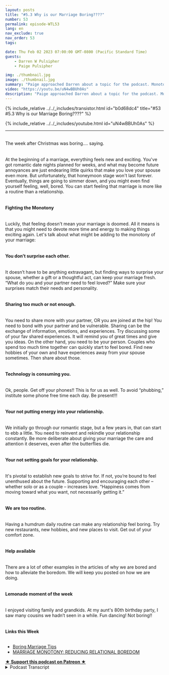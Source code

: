 ```yaml
---
layout: posts
title: "#5.3 Why is our Marriage Boring????"
number: 53
permalink: episode-WTL53
lang: en
nav_exclude: true
nav_order: 53
tags:

date: Thu Feb 02 2023 07:00:00 GMT-0800 (Pacific Standard Time)
guests:
    - Darren W Pulsipher
    - Paige Pulsipher

img: ./thumbnail.jpg
image: ./thumbnail.jpg
summary: "Paige approached Darren about a topic for the podcast. Monotony in marriage. He was a little shocked. Is our marriage boring? Is it too monotonous? Where has the excitement and fun gone??"
video: "https://youtu.be/uN4wBBUh0As"
description: "Paige approached Darren about a topic for the podcast. Monotony in marriage. He was a little shocked. Is our marriage boring? Is it too monotonous? Where has the excitement and fun gone??"
---
```


<div>
{% include_relative ../../_includes/transistor.html id="b0d68dc4" title="#53 #5.3 Why is our Marriage Boring????" %}

{% include_relative ../../_includes/youtube.html id="uN4wBBUh0As" %}
</div>

---

<html><head></head><body><div><br>The week after Christmas was boring…. saying.<br><br></div><div><br>At the beginning of a marriage, everything feels new and exciting. You've got romantic date nights planned for weeks, and what may become future annoyances are just endearing little quirks that make you love your spouse even more. But unfortunately, that honeymoon stage won't last forever. Eventually, things are going to simmer down, and you might even find yourself feeling, well, bored. You can start feeling that marriage is more like a routine than a relationship.<br><br></div><div><strong><br>Fighting the Monotony<br></strong><br></div><div><br>Luckily, that feeling doesn't mean your marriage is doomed. All it means is that you might need to devote more time and energy to making things exciting again. Let's talk about what might be adding to the monotony of your marriage:<br><br></div><div><strong><br>You don’t surprise each other.<br></strong><br></div><div><br>It doesn’t have to be anything extravagant, but finding ways to surprise your spouse, whether a gift or a thoughtful act, can keep your marriage fresh. “What do you and your partner need to feel loved?” Make sure your surprises match their needs and personality.<br><br></div><div><strong><br>Sharing too much or not enough.<br></strong><br></div><div><br>You need to share more with your partner, OR you are joined at the hip! You need to bond with your partner and be vulnerable. Sharing can be the exchange of information, emotions, and experiences. Try discussing some of your fav shared experiences. It will remind you of great times and give you ideas. On the other hand, you need to be your person. Couples who spend too much time together can quickly start to feel bored. Find new hobbies of your own and have experiences away from your spouse sometimes. Then share about those.<br><br></div><div><strong><br>Technology is consuming you.<br></strong><br></div><div><br>Ok, people. Get off your phones!! This is for us as well. To avoid “phubbing,” institute some phone free time each day. Be present!!!<br><br></div><div><strong><br>Your not putting energy into your relationship.<br></strong><br></div><div><br>We initially go through our romantic stage, but a few years in, that can start to ebb a little. You need to reinvent and rekindle your relationship constantly. Be more deliberate about giving your marriage the care and attention it deserves, even after the butterflies die.<br><br></div><div><strong><br>Your not setting goals for your relationship.<br></strong><br></div><div><br>It's pivotal to establish new goals to strive for. If not, you’re bound to feel unenthused about the future. Supporting and encouraging each other – whether solo or as a couple – increases love. “Happiness comes from moving toward what you want, not necessarily getting it.”<br><br></div><div><strong><br>We are too routine.<br></strong><br></div><div><br>Having a humdrum daily routine can make any relationship feel boring. Try new restaurants, new hobbies, and new places to visit. Get out of your comfort zone.<br><br></div><div><strong><br>Help available<br></strong><br></div><div><br>There are a lot of other examples in the articles of why we are bored and how to alleviate the boredom. We will keep you posted on how we are doing.<br><br></div><div><strong><br>Lemonade moment of the week<br></strong><br></div><div><br>I enjoyed visiting family and grandkids. At my aunt's 80th birthday party, I saw many cousins we hadn’t seen in a while. Fun dancing! Not boring!!<br><br></div><div><strong><br>Links this Week<br></strong><br></div><ul><li><a href="https://bestlifeonline.com/boring-marriage-tips/">Boring Marriage Tips</a></li><li><a href="https://www.startmarriageright.com/2016/03/marriage-monontony-reducing-relational-boredom">MARRIAGE MONOTONY: REDUCING RELATIONAL BOREDOM</a></li></ul>
<strong>
  <a href="https://www.patreon.com/wheresthelemonade" target="_donate" rel="payment" title="★ Support this podcast on Patreon ★">★ Support this podcast on Patreon ★</a>
</strong></body></html>

<details>
<summary> Podcast Transcript </summary>

<p>﻿1</p>
<p>Okay, So when was this?</p>
<p>A couple of weeks ago.</p>
<p>You approached me about a topicfor the podcastthat was basically monotonyin our marriage.</p>
<p>It's specifically in our marriage.</p>
<p>Well, we were talking aboutwhat we were going to discussin our next podcast,and you were like, Paige,do some research since I am the researchdepartment of Worst Lemonade.</p>
<p>Yes, you are.</p>
<p>And I startjust like looking for ideas online.</p>
<p>I didn't know how I came across it,but also I was like,</p>
<p>I've got it, I've got the topic.</p>
<p>And there was like, Oh, what?</p>
<p>And I said, Monotony in marriage.</p>
<p>And he's like, Oh, really?</p>
<p>I said, Yes, let's discuss.</p>
<p>It's a thing.</p>
<p>It's a thing for us.</p>
<p>It's a thing.</p>
<p>I think for some of us more than others.</p>
<p>So I think this came off of thiswas about two weeksafter our horrendous week after Christmaswhen all the kids were gone.</p>
<p>And Sam was working and we just satand binge watched e.R. E.R.</p>
<p>We got through five seasons in a week.</p>
<p>It was pathetic. I guess four seasons.</p>
<p>It was only four seasons,but it was pretty pathetic,and it didn't make me feel good.</p>
<p>You know?</p>
<p>Yeah, it it didn't.</p>
<p>I felt weird.</p>
<p>And then afterwards, you were like,</p>
<p>We're kind of stuck in a rut.</p>
<p>And we've had episodesabout getting stuck in a rut before.</p>
<p>We haveyou can go back and listen to those two.</p>
<p>But it's just becausewe're doing the same thing over and over.</p>
<p>That monotony. Yes.</p>
<p>So the research department,which always does such a good job for.</p>
<p>She does a great job.</p>
<p>Check out our blog where you can see thelinks to the articles that she research.</p>
<p>Yes, I always,you know, find some some peoplethat know what they're talking about.</p>
<p>Or where we make fun of what.</p>
<p>Or we make fun of what they talk about.</p>
<p>Yes. Sorry about that.</p>
<p>But yeah, I found some articlesand it does it about, you know, monotony,not monogamy.</p>
<p>Monotony.</p>
<p>Well, I thought we should name the episode</p>
<p>Monotony and monogamy.</p>
<p>But then some of you might thinkthis is a different kind of episode.</p>
<p>That's not what we're talking about.</p>
<p>Just boredom staleness, right?</p>
<p>Well, it wasn't like thatthe first year of our marriage,or maybe even the first threeor four years of our marriage.</p>
<p>That's the thing.</p>
<p>So in these articles, it would say,like in the beginning of your marriage,like everything, it feels new and excitingand you'reyou've got romantic date plannedand you leave notes for each other and,you know, and everything that they dois cue all their little quirks.</p>
<p>They're so cute and endearing.</p>
<p>And then and then what?</p>
<p>And then that honeymoon stagedoes not last forever.</p>
<p>No, it does it.</p>
<p>All right.</p>
<p>So I have a question on that.</p>
<p>If I left you a note every single time</p>
<p>I left for workon a business trip,would that get monotonous as well?</p>
<p>I don't think so. You should try it. Okay.</p>
<p>I you.</p>
<p>There have been notesthat you have left for me years ago.</p>
<p>I know they're still. They're still up.</p>
<p>I know the notes are still.</p>
<p>He had sticky notes that he put.</p>
<p>Like I would open up my cupboard to get,you know, like my clothes and it's,you know, there's a sticky note.</p>
<p>I love you and my makeup and it's like,</p>
<p>I can't wait to see you again.</p>
<p>Like, I don't need to create new onesbecause they're already up.</p>
<p>Maybe you just write ditto on them.</p>
<p>Maybe I'll do that.</p>
<p>And they just keep putting like a hashmark by it.</p>
<p>Thinking of you again.</p>
<p>But you know, it doesn't last foreverand things are going to simmer downand you might find yourself feeling boredand and maybe your your relationshipfeels more like a routinethan a relationship.</p>
<p>And I think that happens to a lot.</p>
<p>I think that happens to a lot of people.</p>
<p>Right.</p>
<p>We're now just in a routine.</p>
<p>We're not in a relationshipor we're in a relationship.</p>
<p>We're in we're we're in a routine.</p>
<p>We're in a we're yes,we're in a relationship.</p>
<p>B, Is that a word?</p>
<p>Yeah. Relationship routine.</p>
<p>Yeah.</p>
<p>Well, I mean, that's so key to the wholebecause that bringscomfort and reliability.</p>
<p>But you say you need tomix it up every once in a while.</p>
<p>Yeah. I mean, I'll. Okay. I'll say.</p>
<p>You mean that your marriage is doomedif you fallen into this?</p>
<p>No, not at all.</p>
<p>Not at all.</p>
<p>No, it doesn'tmean your marriage is doomed.</p>
<p>But if both of you are happy with yourrelationship routine, thenstop listening to this episode Right now.</p>
<p>Does that meanwe can't finish the whole series of e Rbecause we're halfway through now?</p>
<p>I'm just saying, if you're bothif you're like, Hey, this is great,this is comfortable, This is exactly where</p>
<p>I want our relationship to be.</p>
<p>That's okay.</p>
<p>If you're bothif you both feel that way, that's great.</p>
<p>But the two people in our relationshipmight not feel so.</p>
<p>Yes, that's true.</p>
<p>But I don't know.</p>
<p>There is something to</p>
<p>I know when we go to bed, we'regoing to watch an episode or two of you.</p>
<p>Okay. Now,</p>
<p>I do have to say I look forward to that.</p>
<p>Like sometimes I'm like,okay, is it time to say prayer?</p>
<p>Is it time to go to bed?</p>
<p>Just because I got to knowwhat happens in ur next?</p>
<p>No, I mean, I look forward to that.</p>
<p>I don't think there's anything wrongwith some routines in a relationship.</p>
<p>There's no. Change.</p>
<p>But what you're saying is if it's the sameevery single day, all the time,that sparkis kind of slowly fading away. Yes.</p>
<p>When it's just like,wake up, you know, do the same thing,go to bed, wake up,like when there's just nothing different.</p>
<p>I think that you start to lose some spark,that's all.</p>
<p>You know what?</p>
<p>I'll start leaving my socks on the floor.</p>
<p>That's so. Sweet.</p>
<p>I haven't done it for yearnow, so maybe I should start.</p>
<p>It'll take me back to our first yearmarriage, you know?</p>
<p>See, I'm trying. You're very thoughtful.</p>
<p>That maybe that could bemy Valentine's Day present.</p>
<p>Maybe that's what I do for about six.</p>
<p>Oh, I can't wait. Is so exciting.</p>
<p>No, I know what you.</p>
<p>I know where you come from.</p>
<p>There's some excitementwhen you're first marriedbecause you're still learning a lotabout each other.</p>
<p>You're still. Yes.</p>
<p>You're still in the throes.</p>
<p>Like an onionthat you keep peeling back. Right.</p>
<p>So we're at the core of the onionand there's nothing left.</p>
<p>And we're justwe just got tears now from that onion.</p>
<p>No, you know,that we're actually pretty good atwe were pretty good at mixing things up.</p>
<p>But that week after Christmas.</p>
<p>Week after Christmas, yeah, that.</p>
<p>Was roughthat we were not mixing anything up.</p>
<p>It was also it was terrible weather.</p>
<p>You didn't feel like connecting with workand it just.</p>
<p>Yeah.</p>
<p>Yeah. Well, I was on the beach.</p>
<p>Yes, you are.</p>
<p>Vacation.</p>
<p>Okay, so now, now we've set the stagefor how boring our marriage is.</p>
<p>We can't even tell you our normal routine.</p>
<p>What's our normal routine? Well, I'm home.</p>
<p>I'm home almost every day now because ofof work on travel restrictions still.</p>
<p>So I'm home every day.</p>
<p>So I wake up,</p>
<p>I come into my office and work.</p>
<p>We have lunch together most of most daily.</p>
<p>Yeah. And then we have dinner and then.</p>
<p>Wow, it's a pretty boring lifenow. It's not that boring, but</p>
<p>I like the advice that they gave here,which.</p>
<p>Which is interesting advice.</p>
<p>So you can take kind of a little notefor yourself.</p>
<p>How do you fit into the boringcategory or not?</p>
<p>How does that sound?</p>
<p>Yeah, so if you do feel like you'rein this boring rut,like Darren said,your marriage is not doomed,but it means you might need to devotea bit more time and energy to make thingsexciting again. And, you know what?</p>
<p>Marriage is work.</p>
<p>And if you're putting the leastamount of energy into your marriageand you're putting all your energyinto kids and work and church and friends,your priorities need to be readjustedfor sure.</p>
<p>And, you know,we feel the same way, right?</p>
<p>Like sometimesyou have to readjust and go,wait a second,why are we last on the list?</p>
<p>So so because we're boring.</p>
<p>Oh, well, that's where it goes too.</p>
<p>So we're reliable.</p>
<p>I know you're alwaysgoing to be there for me no matter what.</p>
<p>So sometimes my priorities get shiftedmore towards work because I don't knowthat it's going to be there.</p>
<p>I need to put extra effort in. Yeah.</p>
<p>Or maybe one of our kidsis having an issue at the momentand we need to focus on them for a while.</p>
<p>Yeah, for sure.</p>
<p>But what you're saying is don't forget.</p>
<p>Don't forget.</p>
<p>Don't forget that your relationshipis one of the most if.</p>
<p>Not, it is the most important.</p>
<p>Thing right in your life.</p>
<p>So, so let's talk about what might beadding to the monotony of your marriage.</p>
<p>Okay, Here we go. Okay, so first thing,you don't surprise each other.</p>
<p>So just like me. Did that surprise you?</p>
<p>No. No.</p>
<p>So just like we were talkingabout the notes, right?</p>
<p>Like you surprised me.</p>
<p>That, like, gives me butterflies if, like.</p>
<p>I did not know that. Oh, totally.</p>
<p>So you're saying the small thingsthat are outside of the ordinary.</p>
<p>It does not have to be extravagantif you don't want to, you know, like, Oh,</p>
<p>I can't spend moneybecause you haven't done things.</p>
<p>Like when I've gone on a girlstrip, you've had thingswaiting for us at our hotel.</p>
<p>So sweet, like, so sweet.</p>
<p>But yes, if you're like, Oh,we can't spend money on that, that's fine.</p>
<p>It can be a no. It can be a sticky.</p>
<p>Yeah.</p>
<p>You can put notes in suitcasesand things like that. Yes.</p>
<p>It just it's a thoughtful act.</p>
<p>Keeps your marriage fresh.</p>
<p>I also likewhat the article said here, too.</p>
<p>Or at least what you put in the research,which is the Cliffnotes of the articles. Yes.</p>
<p>Make sure your surprises match the needsand the personality of your spouse. Yes.</p>
<p>Okay. So what does that mean?</p>
<p>What are peoplewhat do you think that means?</p>
<p>People are sayingthey're going to understand.</p>
<p>Well, if I got you a jar of pickles,that would be a surprise.</p>
<p>That would be a surprise.</p>
<p>But not a good surprisebecause you hate pickles.</p>
<p>I would laugh and go, why did you do this?</p>
<p>This is obviouslyhe forgot that I hate pickles.</p>
<p>Well, and maybeyou need to figure out yourlove language, which I know that you'relike the love language.</p>
<p>It's a thing like some people,they are gift people.</p>
<p>They want a gift.</p>
<p>It doesn't mean you have to gobuy them an expensive gift,but go buy him a candy bar like, you know,</p>
<p>I mean, like or maybe it'sthey need affectionor maybe it'sthey need some spontaneity or they.</p>
<p>You know what I mean? Like So, yes,you need to know.</p>
<p>So if you're like, well,</p>
<p>I sit by you on the couch every nightand hold your hand, Well,that might not be enough.</p>
<p>So, yes, I love how they said to tomatch their needs with your personality.</p>
<p>Enough. If I just hold your hand.</p>
<p>Oh, you want me to rub your feet?</p>
<p>You don't rub my feet very often.</p>
<p>I know. So that would be a surprise.</p>
<p>That would be a surprise.</p>
<p>So I see.</p>
<p>I can't rub them every night,otherwise it's not surprising.</p>
<p>It become boring.</p>
<p>It become boring. So you mix it up.</p>
<p>All right, next one, you're not sharingenough with your partner oryou're joined at the hip.</p>
<p>Yeah.</p>
<p>Both. Both are.</p>
<p>Both are not great, right?</p>
<p>So if you're not sharing enoughwith your partner.</p>
<p>Right. Like,you need to bond with each other.</p>
<p>You need to be vulnerable.</p>
<p>If you're at the point in your marriagewhere you're like, Oh, I don't want toyou know, I'm not going to botherto tell them this becauseand that might lead to this conversationthat like so I'm not even going to share.</p>
<p>I'm going to share with my girlfriend.</p>
<p>That's not a good place to bein your marriage.</p>
<p>Right. To not want to share.</p>
<p>I don't know. It's interesting.</p>
<p>I watched my grandparentswhen I was a kid.</p>
<p>I was at their house.</p>
<p>They shared a lotwithout saying a word to each other.</p>
<p>It was amazing.</p>
<p>Well, it's said inthe article, sharing can be the exchangeof information, emotions and experiences.</p>
<p>So they were maybe,you know, sharing emotions.</p>
<p>Right.</p>
<p>They just they knew what each other, what.</p>
<p>Each other wanted need.</p>
<p>So I like that that that that sharing goesthere.</p>
<p>Now, what about joining at the hip?</p>
<p>Well, so you need to be your own person.</p>
<p>So couples who spendtoo much time togethercan easily start to feel boredbecause they're spendingtoo much time together.</p>
<p>So you need to make surethat you are doing thingsthat feel fill your bucketoutside, just like,</p>
<p>Oh, here's a good example.</p>
<p>You went to lunch the other daywith a friend.</p>
<p>Yeah, you're very good friend and you guyswere at lunch for like 3 hours.</p>
<p>If it was not this time.</p>
<p>It was like two and a half. Hours.</p>
<p>It was.</p>
<p>It was an hour and 45. No, no, no.</p>
<p>Both of our wives started calling us.</p>
<p>It was hours.</p>
<p>It was an hours.</p>
<p>It was an hour and 45 minutes.</p>
<p>And both of our wives started calling us.</p>
<p>And it's funny because when they go outto lunch, it's like a three hour ordeal.</p>
<p>But they just weren't used to us guyshanging out and talking to each other.</p>
<p>You guys left 1145.</p>
<p>I called you at two and asked,you bring something home for Sam.</p>
<p>It was it was 130.</p>
<p>Right?</p>
<p>But you didn't come home till two.</p>
<p>Well, I had to buy stuff for Sam. Oh.</p>
<p>My gosh.</p>
<p>You guys, I'm just saying.</p>
<p>An hour, an hour and 45 minutes into it.</p>
<p>Yeah. Both of our wives were calling you.</p>
<p>That's.</p>
<p>That is true. We're like,</p>
<p>What are you guys doing?</p>
<p>You know, like, so.</p>
<p>No, that was good, though.</p>
<p>And, and even my friendsaid it was good to talk to someonejust besides my wife. Yes.</p>
<p>Because I needed a new perspectiveand there wasn't the emotions in it.</p>
<p>Right. Right.</p>
<p>Where because we,you know, we could talk about itwithout the emotion of the relationshipthat we have with a spouse.</p>
<p>And we weren't even talkingabout our spouses.</p>
<p>We were talking about kid things or workthings, right.</p>
<p>Or, you know, otheryou know, other the world events things.</p>
<p>Right. And so it was interesting.</p>
<p>And I kind of like that that aspect that,hey, it's it's okay.</p>
<p>It's okay to go out and do other thingswithout your spouse.</p>
<p>Just that shouldn't bethe only thing that you do.</p>
<p>You still need to connectwith your spouse. Yes.</p>
<p>You shouldn't be telling your friendsmore than you were telling your spouse.</p>
<p>Correct? Right.</p>
<p>Yeah. So yeah.</p>
<p>But find new hobbies of your own.</p>
<p>Have experiences awayfrom your spouse sometimes,and then you share about those things.</p>
<p>Yeah, it's kind of funnybecause you. You wanted to tie it.</p>
<p>Did I get that right? Right.</p>
<p>That's pulling my.</p>
<p>Leg. Your cool and your lingo is likeyou. Wanted the.</p>
<p>T, which you always want to</p>
<p>After I get backbecause I do want to hear all you're like,</p>
<p>Oh, feel the T baby.</p>
<p>Yeah. So yeah, so.</p>
<p>Okay, so there's that one.</p>
<p>Okay, the next one.</p>
<p>Technology is consuming.</p>
<p>You know, I work for a high tech company.</p>
<p>Are you already going to goon the defensive?</p>
<p>No, I'm not.</p>
<p>I want all of you to consume more of oftechnology because I get paid when you do.</p>
<p>So That is true.</p>
<p>So please buy more laptops,buy more cloud services.</p>
<p>It's okay. Oh, my gosh.</p>
<p>Go spend your money on electronics. I'mokay with.</p>
<p>That. Okay.</p>
<p>Do you have any issues with that? Yes.</p>
<p>People get off your phonesand I'm not saying that to all of youor I am saying that to all of you.</p>
<p>And I'm also saying that to these twopeople sitting here, get off your phones.</p>
<p>But unless you're listeningto our podcast, don't stop.</p>
<p>Invite your spouse to listen with you.</p>
<p>That's right.</p>
<p>So to avoid falling victim, to flubbing.</p>
<p>Some made up word, I don't know.</p>
<p>I've never heard fug fudging.</p>
<p>Okay, So if any of you out thereknow what, 5 minutes.</p>
<p>So I had to look it up.</p>
<p>Actually, it's a phone, Robin.</p>
<p>So Fabien is okay.</p>
<p>So you know the word snubbing, right?</p>
<p>So you're snubbing someonewhen you're ignoring them or whatever.</p>
<p>So Fabien is you're ignoring someonebecause you're on your phone, hence thecube.</p>
<p>So, Fabien, you're snubbing someonebecause you're on your phone.</p>
<p>How do you like that?</p>
<p>So don't fall victim to Fabien.</p>
<p>So the article suggested to institutesome phonefree time each day be present.</p>
<p>Now, Darren is sick of hearingabout this from me because I'mlike a broken record on Tammy.</p>
<p>It's not even about the timeyou spend on your phone.</p>
<p>It's not not I'm not seeing you.</p>
<p>I'm saying in general, it's not about it'snot about the time that people spend on.</p>
<p>Their it's about winners.</p>
<p>It is about win.</p>
<p>It's about reading the room.</p>
<p>If your child comes over to you andwants to talk to you, put your phone down.</p>
<p>I don't know.</p>
<p>But sometimes I might talk to you aboutthings you don't care about.</p>
<p>What?</p>
<p>I don't really care about Pokémon.</p>
<p>It doesn't matter.</p>
<p>You have to go. Huh?</p>
<p>Uh huh, uh huh.</p>
<p>And ask even one or two questions.</p>
<p>And that's what you do.</p>
<p>So youbecause you're showing that you care.</p>
<p>Showing that you careand that you're interested.</p>
<p>So it is not I to me, this is just me.</p>
<p>This could be differentfor all of you out there.</p>
<p>It is not about the amount of timeyou're spending on your phone.</p>
<p>It is when when are you spendingthat time on your phone?</p>
<p>Are you giving your family,your spouse enough?</p>
<p>Wait, this one, just one. Say,</p>
<p>I got to answer this email.</p>
<p>Uh huh, yes.</p>
<p>This is a thing with us.</p>
<p>It is.</p>
<p>It is a thing. It is.</p>
<p>I mean, how often do you How often?</p>
<p>Every few months. I say to Darren, like.</p>
<p>I fall, I fall victim to it.</p>
<p>Sometimes I'm like, So,you know, the whole phone thing.</p>
<p>And he's like, Oh, okay, I'll do better,</p>
<p>I'll do better.</p>
<p>But if to my own defense, I've beenso I been connected to workfor 30 years,actually, since I started my career,</p>
<p>I had a pager or a phonebecause I was always on call.</p>
<p>So it's a bad it's a really bad habit.</p>
<p>I, I hear that beep go off and I go,</p>
<p>That's got to be important.</p>
<p>I need to check and see if it is.</p>
<p>Yes, but you know me, I actually I'm I'mnot bothered when it does work.</p>
<p>But when you're reading the newson your phone,when we're just like sitting,having a conversation, I mean,you know better than do that with mebecause if he's fobbing me,</p>
<p>I'm freaking out. Yeah. Don't fuck me.</p>
<p>Oh, yeah, It's.</p>
<p>It's. It's a problem</p>
<p>We really don't want to page.</p>
<p>It's getting weird. Yeah.</p>
<p>All right, let's let's.</p>
<p>Let's go to the next one.</p>
<p>Not putting energy into your relationship.</p>
<p>You already talked a little bitabout this. We did talk a little about.</p>
<p>If you're if you're in a rutand you're like, well,</p>
<p>I'm just relying on this relationship,we'll just keep going the way it is.</p>
<p>It's going to run out of energy.</p>
<p>So you need to put energy into it.</p>
<p>Yeah.</p>
<p>You know, think about romantic thingsthat your spouse enjoys,whether it's candy, flowers,music, dancing,you know, whatever it may be, candle,candlelight dinners, whateverthe case may. I don't even feel likeit has to be that way.</p>
<p>What do you think?</p>
<p>I think I mean, that's.</p>
<p>The this is where men and womenare completely confusedbecause as men,we have no idea what our women's want.</p>
<p>Well, no one you're puttingit doesn't have to be romantic, though,is what I'm saying, is to to reinventand rekindle your relationship.</p>
<p>It doesn'tnecessarily have to be romantic.</p>
<p>You can go be like, Hey, you want to goplay pickleball today with me?</p>
<p>It's been it's been together.</p>
<p>It's it's doing. Things.</p>
<p>I got to do things together.</p>
<p>Yeah.</p>
<p>Just sitting therewatching a movie together. Right?</p>
<p>And it's not just like you going outand doing something for that person.</p>
<p>Like, Oh, I'm going to go buy her flowers.</p>
<p>I'm going to go buy her,which that's great too.</p>
<p>But I don't want men to thinkthat they always have to be doing that.</p>
<p>They don't.</p>
<p>Hey, let's go on a walk together.</p>
<p>Let's go something different, you.</p>
<p>Know, something to do together sothat just so you feel like and, you know,obviously women can do this to.</p>
<p>In fact, I am not a fan of womenthinking that only menhave to do this kindof thing. That men have toare the have to bethe instigators in all relationship,you know,going and making a date that, oh, well,he didn't plan anything.</p>
<p>I believe that you bothshould take responsibility for that.</p>
<p>And going back to the weekafter Christmas.</p>
<p>Yeah, we said we will never letthat happen again.</p>
<p>We will put things on the calendar like,</p>
<p>Hey, Monday, we're going to do this</p>
<p>Tuesday we're going to do this.</p>
<p>Was it really this?</p>
<p>So I think that's a great idea.</p>
<p>Putting energy into your relationshipis to sit down with the calendar and say,</p>
<p>This is going to be our date nightand we're going to go out to eatand you're going to plan it.</p>
<p>And then the next week we're going to godo this and I'm going to plan it, right?</p>
<p>I'll take turns. I like that.</p>
<p>All right.</p>
<p>Next one, make sure you're setting goalsfor your relationship.</p>
<p>What in the world does that mean?</p>
<p>I mean, we hit our goal. We're married.</p>
<p>That was our goal, wasn't it?</p>
<p>Well, a lot of people,like when they get married, liketheir goalis to buy a house, to have kids, to write.</p>
<p>I want to buy this car.</p>
<p>I want to get through school. Like, right.</p>
<p>You're not talkingjust relationship goals.</p>
<p>You're talking goals in generalin your life.</p>
<p>Goals and journalthat you are both working towardsor that your supporting someone like, Oh,you're getting your Ph.D.right now.</p>
<p>I'm supporting you in that goal.</p>
<p>Does that make sense? Yeah.</p>
<p>So a lot of times when you're like, Well,we've bought the house,we have the kids, right?</p>
<p>Like, you know,we and you don't set any new goals.</p>
<p>It was seen in this articlethat you become unnamed,unenthused about the futureif you don't set goals with each other.</p>
<p>So isn't that interesting?</p>
<p>Oh, that is interesting.</p>
<p>And I love this quote.</p>
<p>It says,</p>
<p>Happiness comes from moving towardwhat you want, not necessarily getting it.</p>
<p>I love that.</p>
<p>Also, it's the journey, not the journey.</p>
<p>Oh, brother, I hate that.</p>
<p>I don't. Know.</p>
<p>I like the destinationwhen we're on a long international flight.</p>
<p>Yeah, more than the international.</p>
<p>Yeah, absolutely.</p>
<p>No, but I understandwhere you're coming from on this.</p>
<p>We're doing something togetherto achieve a goal in the end,and we're building our relationshipeven stronger.</p>
<p>Relying on each other, helping each other.</p>
<p>I like that part of it. Yeah.</p>
<p>So, you know, support each otherand set some goals.</p>
<p>Maybe their financial,maybe their emotional, maybe their.</p>
<p>Maybe their spiritual. Yes,maybe their spiritual.</p>
<p>But maybe, you know, hey,</p>
<p>I've got this goal.</p>
<p>Do you want join me in that? No.</p>
<p>Okay, great.</p>
<p>Can you support me? And let's.</p>
<p>Let's do something. Together.</p>
<p>Let's do some couple goals. So, yeah,</p>
<p>I actually really like them.</p>
<p>Yeah, well, that's something we can workon. Yeah, you're.</p>
<p>We're working towards something together,so I really like that.</p>
<p>Okay, Next one, your two routine.</p>
<p>You always eat at the same restaurants.</p>
<p>You always walk the same neighborhood.</p>
<p>Everything's humdrum,everything's the same.</p>
<p>And your boring.</p>
<p>So it says, try new restaurants.</p>
<p>For fact, we were talking about.</p>
<p>Oh, yes, we we, you know, help outwith a couple of different charities.</p>
<p>And we're seeing some of the new.</p>
<p>Some of the new new to us. Yeah.</p>
<p>Some of the old areas of Sacramentoand the surrounding cities.</p>
<p>And we're like, huh?</p>
<p>I don't know.</p>
<p>Yeah, there's new restaurants over there.</p>
<p>So like 15 minutes from our house.</p>
<p>Who knew that all these restaurantsexisted, like.</p>
<p>Or parks or, you know. So get out.</p>
<p>Driving around,we're all now because we drive.</p>
<p>We go and drive.</p>
<p>Go, go on a drive. Let's go on a drive.</p>
<p>Oh, my gosh.</p>
<p>But, yeah, but,you know, get outside your comfort zone.</p>
<p>Try something new. Like pickleball.</p>
<p>We just picked up pickleball.</p>
<p>Yeah.</p>
<p>We are so good at itnow. Oh, my gosh. Not.</p>
<p>Not even close.</p>
<p>It's funny, though, but it's fun.</p>
<p>Yeah, it is good fun.</p>
<p>All right.</p>
<p>There's a lot of other examplesof how to keep things fresh.</p>
<p>Check out the articles on our blog siteand your and you'll find outa lot more.</p>
<p>Okay. Our limiting one was the week.</p>
<p>We went to Utah this weekend.</p>
<p>And we got to experience a lot of fun.</p>
<p>It was snowing.</p>
<p>I took a day off from work to go skiingwith my granddaughter and my son in law.</p>
<p>And my son. Yep.</p>
<p>And it was beautifulfor the first two runsand then the third runturned into a massive blizzard.</p>
<p>Yeah, well,</p>
<p>I'll post the video up on on YouTube.</p>
<p>It was crazy.</p>
<p>And then we couldn't ski the restof the day, so that kind of stunk.</p>
<p>But that later that evening we went toyour aunt's 80th birthday party.</p>
<p>You got to see all of your bestiecousins. Yeah.</p>
<p>So some of them</p>
<p>I had not seen in years, decades.</p>
<p>Yeah.</p>
<p>Yeah. Some of them 15, 20 years.</p>
<p>I hadn't seen them.</p>
<p>So that was awesome. Got to see my mom.</p>
<p>And then we we had an entertainerthat was an Elvis impersonatorand a ventriloquist. So funny.</p>
<p>And then we dance the night away.</p>
<p>We had so much fun dancing.</p>
<p>See, that's not boring.</p>
<p>The best part for me was watching</p>
<p>Paige interact with her cousinsand hearing the storiesthat they had to tell aboutwhen they were growing up and rollerskating in the basement and things.</p>
<p>It was fun to just see herturn back into a little girlthat enjoyed all that time with hercousin.</p>
<p>Yeah, it was fun.</p>
<p>That was a fun party.</p>
<p>If you like today's episode.</p>
<p>Give us five stars on iTunes, Spotify,</p>
<p>Google.</p>
<p>And head to Facebook and like us.</p>
<p>And check out our blogat Where's Eliminated Talk.</p>
<p>Where you can leave questionsand comments. Add.</p>
<p>But most of all.</p>
<p>Go out and make some lemonade.</p>
<p>You betcha, baby.</p>

</details>
